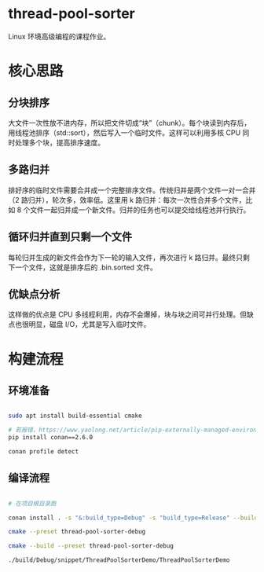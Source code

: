 # thread-pool-sorter

Linux 环境高级编程的课程作业。

# 核心思路

## 分块排序

大文件一次性放不进内存，所以把文件切成“块”（chunk）。每个块读到内存后，用线程池排序（std::sort），然后写入一个临时文件。这样可以利用多核 CPU 同时处理多个块，提高排序速度。

## 多路归并

排好序的临时文件需要合并成一个完整排序文件。传统归并是两个文件一对一合并（2 路归并），轮次多，效率低。这里用 k 路归并：每次一次性合并多个文件，比如 8 个文件一起归并成一个新文件。归并的任务也可以提交给线程池并行执行。

## 循环归并直到只剩一个文件

每轮归并生成的新文件会作为下一轮的输入文件，再次进行 k 路归并。最终只剩下一个文件，这就是排序后的 .bin.sorted 文件。

## 优缺点分析

这样做的优点是 CPU 多线程利用，内存不会爆掉，块与块之间可并行处理。但缺点也很明显，磁盘 I/O，尤其是写入临时文件。

# 构建流程

## 环境准备

```bash

sudo apt install build-essential cmake

# 若报错，https://www.yaolong.net/article/pip-externally-managed-environment/
pip install conan==2.6.0

conan profile detect

```

## 编译流程

```bash

# 在项目根目录跑

conan install . -s "&:build_type=Debug" -s "build_type=Release" --build=missing

cmake --preset thread-pool-sorter-debug

cmake --build --preset thread-pool-sorter-debug

./build/Debug/snippet/ThreadPoolSorterDemo/ThreadPoolSorterDemo

```

